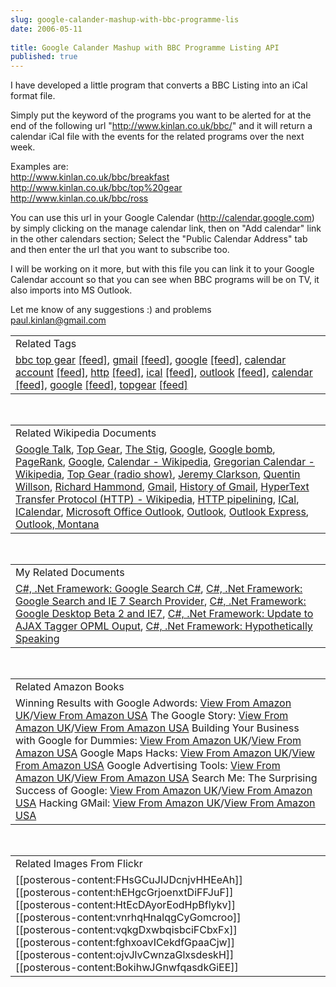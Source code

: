 ```yaml
---
slug: google-calander-mashup-with-bbc-programme-lis
date: 2006-05-11
 
title: Google Calander Mashup with BBC Programme Listing API
published: true
---
```

I have developed a little program that converts a BBC Listing into an iCal format file.<p />Simply put the keyword of the programs you want to be alerted for at the end of the following url "http://www.kinlan.co.uk/bbc/" and it will return a calendar iCal file with the events for the related programs over the next week.<p />Examples are:<br /><a href="http://www.kinlan.co.uk/bbc/breakfast">http://www.kinlan.co.uk/bbc/breakfast</a><br /><a href="http://www.kinlan.co.uk/bbc/top%20gear">http://www.kinlan.co.uk/bbc/top%20gear</a><br /><a href="http://www.kinlan.co.uk/bbc/ross">http://www.kinlan.co.uk/bbc/ross</a><p />You can use this url in your Google Calendar (<a href="http://calendar.google.com">http://calendar.google.com</a>) by simply clicking on the manage calendar link, then on "Add calendar" link in the other calendars section; Select the "<a>Public Calendar Address</a>" tab and then enter the url that you want to subscribe too.<p />I will be working on it more, but with this file you can link it to your Google Calendar account so that you can see when BBC programs will be on TV, it also imports into MS Outlook.<p />Let me know of any suggestions :) and problems<br /><a href="mailto:paul.kinlan@gmail.com">paul.kinlan@gmail.com</a><p /><table class="TechnoratiHead TagHeader">
<tr><td>Related Tags</td></tr>
<tr class="Technorati"><td>
<a href="http://www.kinlan.co.uk/tag/bbc%20top%20gear" class="Tag" rel="tag">bbc top gear</a> <a href="http://feeds.technorati.com/feed/posts/tag/bbc%20top%20gear" class="Tag">[feed]</a>, <a href="http://www.kinlan.co.uk/tag/gmail" class="Tag" rel="tag">gmail</a> <a href="http://feeds.technorati.com/feed/posts/tag/gmail" class="Tag">[feed]</a>, <a href="http://www.kinlan.co.uk/tag/google" class="Tag" rel="tag">google</a> <a href="http://feeds.technorati.com/feed/posts/tag/google" class="Tag">[feed]</a>, <a href="http://www.kinlan.co.uk/tag/calendar%20account" class="Tag" rel="tag">calendar account</a> <a href="http://feeds.technorati.com/feed/posts/tag/calendar%20account" class="Tag">[feed]</a>, <a href="http://www.kinlan.co.uk/tag/http" class="Tag" rel="tag">http</a> <a href="http://feeds.technorati.com/feed/posts/tag/http" class="Tag">[feed]</a>, <a href="http://www.kinlan.co.uk/tag/ical" class="Tag" rel="tag">ical</a> <a href="http://feeds.technorati.com/feed/posts/tag/ical" class="Tag">[feed]</a>, <a href="http://www.kinlan.co.uk/tag/outlook" class="Tag" rel="tag">outlook</a> <a href="http://feeds.technorati.com/feed/posts/tag/outlook" class="Tag">[feed]</a>, <a href="http://www.kinlan.co.uk/tag/calendar%20" class="Tag" rel="tag">calendar </a><a href="http://feeds.technorati.com/feed/posts/tag/calendar%20" class="Tag">[feed]</a>, <a href="http://www.kinlan.co.uk/tag/google" class="Tag" rel="tag">google</a> <a href="http://feeds.technorati.com/feed/posts/tag/google" class="Tag">[feed]</a>, <a href="http://www.kinlan.co.uk/tag/topgear" class="Tag" rel="tag">topgear</a> <a href="http://feeds.technorati.com/feed/posts/tag/topgear" class="Tag">[feed]</a>
</td></tr>
</table><br /><table class="TechnoratiHead TagHeader">
<tr><td>Related Wikipedia Documents</td></tr>
<tr class="Technorati"><td>
<a href="http://en.wikipedia.org/wiki/Google_Talk" class="Tag" rel="tag">Google Talk</a>, <a href="http://en.wikipedia.org/wiki/Top_Gear" class="Tag" rel="tag">Top Gear</a>, <a href="http://en.wikipedia.org/wiki/The_Stig" class="Tag" rel="tag">The Stig</a>, <a href="http://en.wikipedia.org/wiki/Google#Offensive_search_results" class="Tag" rel="tag">Google</a>, <a href="http://en.wikipedia.org/wiki/Google_bomb" class="Tag" rel="tag">Google bomb</a>, <a href="http://en.wikipedia.org/wiki/PageRank" class="Tag" rel="tag">PageRank</a>, <a href="http://en.wikipedia.org/wiki/Google_Inc." class="Tag" rel="tag">Google</a>, <a href="http://en.wikipedia.org/wiki/Calendar" class="Tag" rel="tag">Calendar - Wikipedia</a>, <a href="http://en.wikipedia.org/wiki/Gregorian_calendar" class="Tag" rel="tag">Gregorian Calendar - Wikipedia</a>, <a href="http://en.wikipedia.org/wiki/Top_Gear_(radio_show)" class="Tag" rel="tag">Top Gear (radio show)</a>, <a href="http://en.wikipedia.org/wiki/Jeremy_Clarkson" class="Tag" rel="tag">Jeremy Clarkson</a>, <a href="http://en.wikipedia.org/wiki/Quentin_Willson" class="Tag" rel="tag">Quentin Willson</a>, <a href="http://en.wikipedia.org/wiki/Richard_Hammond" class="Tag" rel="tag">Richard Hammond</a>, <a href="http://en.wikipedia.org/wiki/Gmail" class="Tag" rel="tag">Gmail</a>, <a href="http://en.wikipedia.org/wiki/Gmail/History" class="Tag" rel="tag">History of Gmail</a>, <a href="http://en.wikipedia.org/wiki/HTTP" class="Tag" rel="tag">HyperText Transfer Protocol (HTTP) - Wikipedia</a>, <a href="http://en.wikipedia.org/wiki/HTTP_pipelining" class="Tag" rel="tag">HTTP pipelining</a>, <a href="http://en.wikipedia.org/wiki/ICal" class="Tag" rel="tag">ICal</a>, <a href="http://en.wikipedia.org/wiki/ICalendar" class="Tag" rel="tag">ICalendar</a>, <a href="http://en.wikipedia.org/wiki/Microsoft_Outlook" class="Tag" rel="tag">Microsoft Office Outlook</a>, <a href="http://en.wikipedia.org/wiki/Outlook" class="Tag" rel="tag">Outlook</a>, <a href="http://en.wikipedia.org/wiki/Outlook_Express" class="Tag" rel="tag">Outlook Express</a>, <a href="http://en.wikipedia.org/wiki/Outlook,_Montana" class="Tag" rel="tag">Outlook, Montana</a>
</td></tr>
</table><br /><table class="TechnoratiHead TagHeader">
<tr><td>My Related Documents</td></tr>
<tr class="Technorati"><td>
<a href="http://www.kinlan.co.uk/2005/11/google-search-c.html" class="Tag" rel="tag">C#, .Net Framework: Google Search C#</a>, <a href="http://www.kinlan.co.uk/2006/02/google-search-and-ie-7-search-provider.html" class="Tag" rel="tag">C#, .Net Framework: Google Search and IE 7 Search Provider</a>, <a href="http://www.kinlan.co.uk/2005/08/google-desktop-beta-2-and-ie7.html" class="Tag" rel="tag">C#, .Net Framework: Google Desktop Beta 2 and IE7</a>, <a href="http://www.kinlan.co.uk/2005/11/update-to-ajax-tagger-opml-ouput.html" class="Tag" rel="tag">C#, .Net Framework: Update to AJAX Tagger OPML Ouput</a>, <a href="http://www.kinlan.co.uk/2005/10/hypothetically-speaking.html" class="Tag" rel="tag">C#, .Net Framework: Hypothetically Speaking</a>
</td></tr>
</table><br /><table class="TechnoratiHead TagHeader">
<tr><td>Related Amazon Books</td></tr>
<tr class="Technorati"><td>Winning Results with Google Adwords: <a href="http://www.amazon.co.uk/exec/obidos/redirect?tag=cnetfra-21&amp;link_code=xm2&amp;camp=2025&amp;creative=165953&amp;path=http://www.amazon.co.uk/gp/redirect.html%253fASIN=0072257024%2526tag=cnetfra-21%2526lcode=xm2%2526cID=2025%2526ccmID=165953%2526location=/o/ASIN/0072257024%25253FSubscriptionId=0CM2PVF6VAHJQKW5G782" class="Tag" rel="tag">View From Amazon UK</a>/<a href="http://www.amazon.com/exec/obidos/redirect?tag=cnetfra-20&amp;link_code=xm2&amp;camp=2025&amp;creative=165953&amp;path=http://www.amazon.com/gp/redirect.html%253fASIN=0072257024%2526tag=cnetfra-20%2526lcode=xm2%2526cID=2025%2526ccmID=165953%2526location=/o/ASIN/0072257024%25253FSubscriptionId=0CM2PVF6VAHJQKW5G782" class="Tag" rel="tag">View From Amazon USA</a> The Google Story: <a href="http://www.amazon.co.uk/exec/obidos/redirect?tag=cnetfra-21&amp;link_code=xm2&amp;camp=2025&amp;creative=165953&amp;path=http://www.amazon.co.uk/gp/redirect.html%253fASIN=1405053712%2526tag=cnetfra-21%2526lcode=xm2%2526cID=2025%2526ccmID=165953%2526location=/o/ASIN/1405053712%25253FSubscriptionId=0CM2PVF6VAHJQKW5G782" class="Tag" rel="tag">View From Amazon UK</a>/<a href="http://www.amazon.com/exec/obidos/redirect?tag=cnetfra-20&amp;link_code=xm2&amp;camp=2025&amp;creative=165953&amp;path=http://www.amazon.com/gp/redirect.html%253fASIN=1405053712%2526tag=cnetfra-20%2526lcode=xm2%2526cID=2025%2526ccmID=165953%2526location=/o/ASIN/1405053712%25253FSubscriptionId=0CM2PVF6VAHJQKW5G782" class="Tag" rel="tag">View From Amazon USA</a> Building Your Business with Google for Dummies: <a href="http://www.amazon.co.uk/exec/obidos/redirect?tag=cnetfra-21&amp;link_code=xm2&amp;camp=2025&amp;creative=165953&amp;path=http://www.amazon.co.uk/gp/redirect.html%253fASIN=0764571435%2526tag=cnetfra-21%2526lcode=xm2%2526cID=2025%2526ccmID=165953%2526location=/o/ASIN/0764571435%25253FSubscriptionId=0CM2PVF6VAHJQKW5G782" class="Tag" rel="tag">View From Amazon UK</a>/<a href="http://www.amazon.com/exec/obidos/redirect?tag=cnetfra-20&amp;link_code=xm2&amp;camp=2025&amp;creative=165953&amp;path=http://www.amazon.com/gp/redirect.html%253fASIN=0764571435%2526tag=cnetfra-20%2526lcode=xm2%2526cID=2025%2526ccmID=165953%2526location=/o/ASIN/0764571435%25253FSubscriptionId=0CM2PVF6VAHJQKW5G782" class="Tag" rel="tag">View From Amazon USA</a> Google Maps Hacks: <a href="http://www.amazon.co.uk/exec/obidos/redirect?tag=cnetfra-21&amp;link_code=xm2&amp;camp=2025&amp;creative=165953&amp;path=http://www.amazon.co.uk/gp/redirect.html%253fASIN=0596101619%2526tag=cnetfra-21%2526lcode=xm2%2526cID=2025%2526ccmID=165953%2526location=/o/ASIN/0596101619%25253FSubscriptionId=0CM2PVF6VAHJQKW5G782" class="Tag" rel="tag">View From Amazon UK</a>/<a href="http://www.amazon.com/exec/obidos/redirect?tag=cnetfra-20&amp;link_code=xm2&amp;camp=2025&amp;creative=165953&amp;path=http://www.amazon.com/gp/redirect.html%253fASIN=0596101619%2526tag=cnetfra-20%2526lcode=xm2%2526cID=2025%2526ccmID=165953%2526location=/o/ASIN/0596101619%25253FSubscriptionId=0CM2PVF6VAHJQKW5G782" class="Tag" rel="tag">View From Amazon USA</a> Google Advertising Tools: <a href="http://www.amazon.co.uk/exec/obidos/redirect?tag=cnetfra-21&amp;link_code=xm2&amp;camp=2025&amp;creative=165953&amp;path=http://www.amazon.co.uk/gp/redirect.html%253fASIN=0596101082%2526tag=cnetfra-21%2526lcode=xm2%2526cID=2025%2526ccmID=165953%2526location=/o/ASIN/0596101082%25253FSubscriptionId=0CM2PVF6VAHJQKW5G782" class="Tag" rel="tag">View From Amazon UK</a>/<a href="http://www.amazon.com/exec/obidos/redirect?tag=cnetfra-20&amp;link_code=xm2&amp;camp=2025&amp;creative=165953&amp;path=http://www.amazon.com/gp/redirect.html%253fASIN=0596101082%2526tag=cnetfra-20%2526lcode=xm2%2526cID=2025%2526ccmID=165953%2526location=/o/ASIN/0596101082%25253FSubscriptionId=0CM2PVF6VAHJQKW5G782" class="Tag" rel="tag">View From Amazon USA</a> Search Me: The Surprising Success of Google: <a href="http://www.amazon.co.uk/exec/obidos/redirect?tag=cnetfra-21&amp;link_code=xm2&amp;camp=2025&amp;creative=165953&amp;path=http://www.amazon.co.uk/gp/redirect.html%253fASIN=1904879160%2526tag=cnetfra-21%2526lcode=xm2%2526cID=2025%2526ccmID=165953%2526location=/o/ASIN/1904879160%25253FSubscriptionId=0CM2PVF6VAHJQKW5G782" class="Tag" rel="tag">View From Amazon UK</a>/<a href="http://www.amazon.com/exec/obidos/redirect?tag=cnetfra-20&amp;link_code=xm2&amp;camp=2025&amp;creative=165953&amp;path=http://www.amazon.com/gp/redirect.html%253fASIN=1904879160%2526tag=cnetfra-20%2526lcode=xm2%2526cID=2025%2526ccmID=165953%2526location=/o/ASIN/1904879160%25253FSubscriptionId=0CM2PVF6VAHJQKW5G782" class="Tag" rel="tag">View From Amazon USA</a> Hacking GMail: <a href="http://www.amazon.co.uk/exec/obidos/redirect?tag=cnetfra-21&amp;link_code=xm2&amp;camp=2025&amp;creative=165953&amp;path=http://www.amazon.co.uk/gp/redirect.html%253fASIN=076459611X%2526tag=cnetfra-21%2526lcode=xm2%2526cID=2025%2526ccmID=165953%2526location=/o/ASIN/076459611X%25253FSubscriptionId=0CM2PVF6VAHJQKW5G782" class="Tag" rel="tag">View From Amazon UK</a>/<a href="http://www.amazon.com/exec/obidos/redirect?tag=cnetfra-20&amp;link_code=xm2&amp;camp=2025&amp;creative=165953&amp;path=http://www.amazon.com/gp/redirect.html%253fASIN=076459611X%2526tag=cnetfra-20%2526lcode=xm2%2526cID=2025%2526ccmID=165953%2526location=/o/ASIN/076459611X%25253FSubscriptionId=0CM2PVF6VAHJQKW5G782" class="Tag" rel="tag">View From Amazon USA</a>
</td></tr>
</table><br /><table class="TechnoratiHead TagHeader">
<tr><td>Related Images From Flickr</td></tr>
<tr class="Technorati"><td>
<span style="FLOAT: left;">[[posterous-content:FHsGCuJIJDcnjvHHEeAh]]</span><span style="FLOAT: left;">[[posterous-content:hEHgcGrjoenxtDiFFJuF]]</span><span style="FLOAT: left;">[[posterous-content:HtEcDAyorEodHpBflykv]]</span><span style="FLOAT: left;">[[posterous-content:vnrhqHnalqgCyGomcroo]]</span><span style="FLOAT: left;">[[posterous-content:vqkgDxwbqisbciFCbxFx]]</span><span style="FLOAT: left;">[[posterous-content:fghxoavICekdfGpaaCjw]]</span><span style="FLOAT: left;">[[posterous-content:ojvJlvCwnzaGlxsdeskH]]</span><span style="FLOAT: left;">[[posterous-content:BokihwJGnwfqasdkGiEE]]</span>
</td></tr>
</table><div class="blogger-post-footer"><img class="posterous_download_image" src="https://blogger.googleusercontent.com/tracker/8109338-114736162753239303?l=www.kinlan.co.uk%2Findex.html" height="1" alt="" width="1" /></div>

